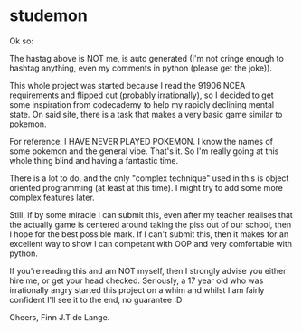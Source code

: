 # studemon

Ok so:

The hastag above is NOT me, is auto generated (I'm not cringe enough to hashtag anything, even my comments in python (please get the joke)).

This whole project was started because I read the 91906 NCEA requirements and flipped out (probably irrationally), so I decided to get some inspiration from codecademy to help my rapidly declining mental state. On said site, there is a task that makes a very basic game similar to pokemon.

For reference: I HAVE NEVER PLAYED POKEMON.
I know the names of some pokemon and the general vibe. That's it.
So I'm really going at this whole thing blind and having a fantastic time.

There is a lot to do, and the only "complex technique" used in this is object oriented programming (at least at this time). I might try to add some more complex features later.

Still, if by some miracle I can submit this, even after my teacher realises that the actually game is centered around taking the piss out of our school, then I hope for the best possible mark. If I can't submit this, then it makes for an excellent way to show I can competant with OOP and very comfortable with python.

If you're reading this and am NOT myself, then I strongly advise you either hire me, or get your head checked. Seriously, a 17 year old who was irrationally angry started this project on a whim and whilst I am fairly confident I'll see it to the end, no guarantee :D

Cheers, Finn J.T de Lange.